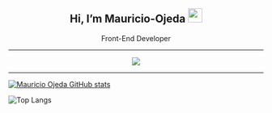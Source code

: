 <h2 align="center">
  Hi, I’m Mauricio-Ojeda 
    <a target="_blank" rel="noopener noreferrer"        href="https://camo.githubusercontent.com/e8e7b06ecf583bc040eb60e44eb5b8e0ecc5421320a92929ce21522dbc34c891/68747470733a2f2f6d656469612e67697068792e636f6d2f6d656469612f6876524a434c      467a6361737252346961377a2f67697068792e676966"><img src="https://camo.githubusercontent.com/e8e7b06ecf583bc040eb60e44eb5b8e0ecc5421320a92929ce21522dbc34c891/68747470733a2f2f6d656469612e67697068792e636f6d2f6d656469612f6876524a434c467a6361737252346961377a2f67697068792e676966" width="28" data-canonical-src="https://media.giphy.com/media/hvRJCLFzcasrR4ia7z/giphy.gif" style="max-width: 100%;"></a>
</h2>
<p align="center">Front-End Developer</p>
<hr/>
<div align="center" > 
  <a href="https://www.linkedin.com/in/mauricio-ojeda-9a47704a/" target="_blank" align="center" > <img src="https://img.icons8.com/color/48/000000/linkedin.png"/> </a>
</div>
<hr/>

[![Mauricio Ojeda GitHub stats](https://github-readme-stats.vercel.app/api?username=Mauricio-Ojeda)](https://github.com/anuraghazra/github-readme-stats&count_private=true&show_icons=true&theme=dark&langs_count)

![Top Langs](https://github-readme-stats.vercel.app/api/top-langs/?username=Mauricio-Ojeda&theme=radical)

<!---
Mauricio-Ojeda/Mauricio-Ojeda is a ✨ special ✨ repository because its `README.md` (this file) appears on your GitHub profile.
You can click the Preview link to take a look at your changes.
--->
